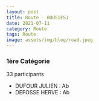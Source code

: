 ```yaml
---
layout: post
title: Route - BOUSIES1
date: 2021-07-11
category: Route
tags: Route
image: assets/img/blog/road.jpeg
---
```


### 1ère Catégorie
33 participants
- DUFOUR JULIEN : Ab
- DEFOSSE HERVE : Ab
